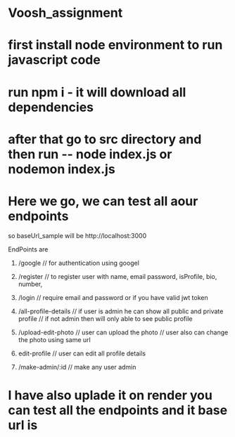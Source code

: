 # Voosh_assignment
# first install node environment to run javascript code
# run npm i      - it will download all dependencies
# after that go to src directory and then run -- node index.js  or nodemon index.js
# Here we go, we can test all aour endpoints




so baseUrl_sample will be  http://localhost:3000

EndPoints are

1. /google
// for authentication using googel

2. /register
//  to register user with name, email password, isProfile, bio, number,

3.  /login
// require email and password  or if you have valid jwt token

4.  /all-profile-details
// if user is admin he can show all public and private profile
// if not admin then will only able to see public profile

4.  /upload-edit-photo
// user can upload the photo
// user also can change the photo using same url

5.  edit-profile
// user can edit all profile details 

6. /make-admin/:id
// make any user admin


# I have also uplade it on render you can test all the endpoints and it base url is 




